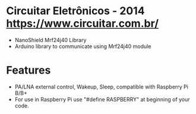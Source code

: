 # Circuitar Eletrônicos - 2014 https://www.circuitar.com.br/ #
* NanoShield Mrf24j40 Library
* Arduino library to communicate using Mrf24j40 module 

# Features # 
* PA/LNA external control, Wakeup, Sleep, compatible with Raspberry Pi B/B+
* For use in Raspberry Pi use "#define RASPBERRY" at beginning of your code.